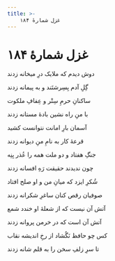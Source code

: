 ```yaml
---
title: >-
    غزل شمارهٔ ۱۸۴
---
```

# غزل شمارهٔ ۱۸۴

<div class="b" id="bn1"><div class="m1"><p>دوش دیدم که ملایک درِ میخانه زدند</p></div>
<div class="m2"><p>گِلِ آدم بِسِرشتَند و به پیمانه زدند</p></div></div>
<div class="b" id="bn2"><div class="m1"><p>ساکنانِ حرمِ سِتْر و عِفافِ ملکوت</p></div>
<div class="m2"><p>با منِ راه نشین بادهٔ مستانه زدند</p></div></div>
<div class="b" id="bn3"><div class="m1"><p>آسمان بارِ امانت نتوانست کشید</p></div>
<div class="m2"><p>قرعهٔ کار به نامِ منِ دیوانه زدند</p></div></div>
<div class="b" id="bn4"><div class="m1"><p>جنگِ هفتاد و دو ملت همه را عُذر بِنِه</p></div>
<div class="m2"><p>چون ندیدند حقیقت رَهِ افسانه زدند</p></div></div>
<div class="b" id="bn5"><div class="m1"><p>شُکرِ ایزد که میانِ من و او صلح افتاد</p></div>
<div class="m2"><p>صوفیان رقص کنان ساغرِ شکرانه زدند</p></div></div>
<div class="b" id="bn6"><div class="m1"><p>آتش آن نیست که از شعلهٔ او خندد شمع</p></div>
<div class="m2"><p>آتش آن است که در خرمن پروانه زدند</p></div></div>
<div class="b" id="bn7"><div class="m1"><p>کس چو حافظ نَگُشاد از رخِ اندیشه نقاب</p></div>
<div class="m2"><p>تا سرِ زلفِ سخن را به قلم شانه زدند</p></div></div>
